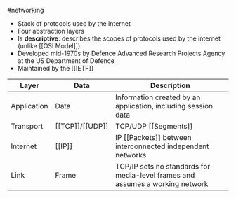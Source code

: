 #networking 

- Stack of protocols used by the internet
- Four abstraction layers
- Is **descriptive**: describes the scopes of protocols used by the internet (unlike [[OSI Model]])
- Developed mid-1970s by Defence Advanced Research Projects Agency at the US Department of Defence
- Maintained by the [[IETF]]

| Layer | Data | Description |
| -     | -    | -           |
| Application | Data | Information created by an application, including session data |
| Transport | [[TCP]]/[[UDP]] | TCP/UDP [[Segments]] |
| Internet | [[IP]] | IP [[Packets]] between interconnected independent networks |
| Link | Frame | TCP/IP sets no standards for media-level frames and assumes a working network |